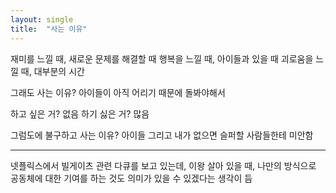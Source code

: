 ```yaml
---
layout: single
title:  "사는 이유"
---
```


재미를 느낄 때, 새로운 문제를 해결할 때 
행복을 느낄 때, 아이들과 있을 때 
괴로움을 느낄 때, 대부분의 시간 

그래도 사는 이유? 아이들이 아직 어리기 때문에 돌봐야해서

하고 싶은 거? 없음
하기 싫은 거? 많음 

그럼도에 불구하고 사는 이유? 아이들 그리고 내가 없으면 슬퍼할 사람들한테 미안함 

* * * 

넷플릭스에서 빌게이츠 관련 다큐를 보고 있는데, 
이왕 살아 있을 때, 나만의 방식으로 공동체에 대한 기여를 하는 것도 의미가 있을 수 있겠다는 생각이 듬 
